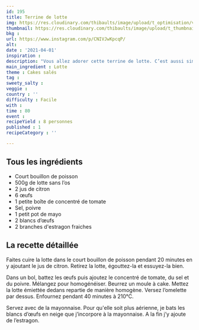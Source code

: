 ```yaml
---
id: 195
title: Terrine de lotte
img: https://res.cloudinary.com/thibaults/image/upload/t_optimisation/v1617643645/Recipes/20210401_terrine_lotte.jpg
thumbnail: https://res.cloudinary.com/thibaults/image/upload/t_thumbnail_josie/v1617643645/Recipes/20210401_terrine_lotte.jpg
bkg : 
url: https://www.instagram.com/p/CNIVJwKpcqP/
alt: 
date : '2021-04-01'
inspiration : 
description: "Vous allez adorer cette terrine de lotte. C’est aussi simple à faire que bon ! "
main_ingredient : Lotte
theme : Cakes salés
tag : 
sweety_salty : 
veggie : 
country : ''
difficulty : Facile
with : 
time : 80
event : 
recipeYield : 8 personnes
published : 1
recipeCategory : ''

---
```


## Tous les ingrédients
 - Court bouillon de poisson
 - 500g de lotte sans l’os
 - 2 jus de citron
 - 6 œufs
 - 1 petite boîte de concentré de tomate
 - Sel, poivre
 - 1 petit pot de mayo
 - 2 blancs d’œufs
 - 2 branches d'estragon fraiches

## La recette détaillée
Faites cuire la lotte dans le court bouillon de poisson pendant 20 minutes en y ajoutant le jus de citron. Retirez la lotte, égouttez-la et essuyez-la bien.

Dans un bol, battez les œufs puis ajoutez le concentré de tomate, du sel et du poivre. Mélangez pour homogénéiser. Beurrez un moule à cake. Mettez la lotte émiettée dedans repartie de manière homogène. Versez l’omelette par dessus. Enfournez pendant 40 minutes à 210°C.

Servez avec de la mayonnaise. Pour qu'elle soit plus aérienne, je bats les blancs d’œufs en neige que j’incorpore à la mayonnaise. A la fin j’y ajoute de l’estragon.